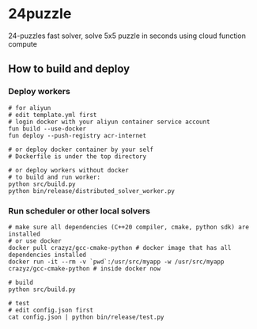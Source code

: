 # 24puzzle
24-puzzles fast solver, solve 5x5 puzzle in seconds using cloud function compute

## How to build and deploy

### Deploy workers
``` shell
# for aliyun
# edit template.yml first
# login docker with your aliyun container service account
fun build --use-docker
fun deploy --push-registry acr-internet

# or deploy docker container by your self
# Dockerfile is under the top directory

# or deploy workers without docker
# to build and run worker:
python src/build.py
python bin/release/distributed_solver_worker.py
```

### Run scheduler or other local solvers
``` shell
# make sure all dependencies (C++20 compiler, cmake, python sdk) are installed
# or use docker
docker pull crazyz/gcc-cmake-python # docker image that has all dependencies installed
docker run -it --rm -v `pwd`:/usr/src/myapp -w /usr/src/myapp crazyz/gcc-cmake-python # inside docker now

# build
python src/build.py

# test
# edit config.json first
cat config.json | python bin/release/test.py
```
